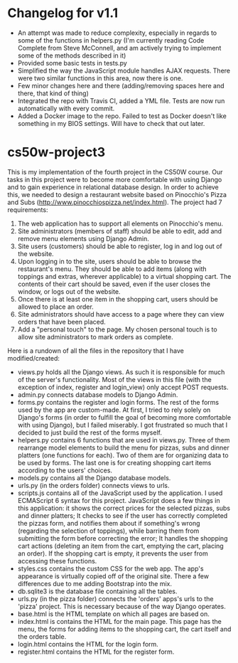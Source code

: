 # Changelog for v1.1

- An attempt was made to reduce complexity, especially in regards to some of the functions in helpers.py (I'm currently reading Code Complete from Steve McConnell, and am actively trying to implement some of the methods described in it)
- Provided some basic tests in tests.py
- Simplified the way the JavaScript module handles AJAX requests. There were two similar functions in this area, now there is one.
- Few minor changes here and there (adding/removing spaces here and there, that kind of thing)
- Integrated the repo with Travis CI, added a YML file. Tests are now run automatically with every commit.
- Added a Docker image to the repo. Failed to test as Docker doesn't like something in my BIOS settings. Will have to check that out later.




# cs50w-project3
This is my implementation of the fourth project in the CS50W course. Our tasks in this project were to become more comfortable with using Django and to gain experience in relational database design. In order to achieve this, we needed to design a restaurant website based on Pinocchio's Pizza and Subs (http://www.pinocchiospizza.net/index.html). The project had 7 requirements: 

1. The web application has to support all elements on Pinocchio's menu.
2. Site administrators (members of staff) should be able to edit, add and remove menu elements using Django Admin.
3. Site users (customers) should be able to register, log in and log out of the website.
4. Upon logging in to the site, users should be able to browse the restaurant's menu. They should be able to add items (along with toppings and extras, wherever applicable) to a virtual shopping cart. The contents of their cart should be saved, even if the user closes the window, or logs out of the website.
5. Once there is at least one item in the shopping cart, users should be allowed to place an order.
6. Site administrators should have access to a page where they can view orders that have been placed.
7. Add a "personal touch" to the page. My chosen personal touch is to allow site administrators to mark orders as complete.

Here is a rundown of all the files in the repository that I have modified/created:

- views.py holds all the Django views. As such it is responsible for much of the server's functionality. Most of the views in this file (with the exception of index, register and login_view) only accept POST requests. 
- admin.py connects database models to Django Admin.
- forms.py contains the register and login forms. The rest of the forms used by the app are custom-made. At first, I tried to rely solely on Django's forms (in order to fulfill the goal of becoming more comfortable with using Django), but I failed miserably. I got frustrated so much that I decided to just build the rest of the forms myself.
- helpers.py contains 6 functions that are used in views.py. Three of them rearrange model elements to build the menu for pizzas, subs and dinner platters (one functions for each). Two of them are for organizing data to be used by forms. The last one is for creating shopping cart items according to the users' choices.
- models.py contains all the Django database models.
- urls.py (in the orders folder) connects views to urls.
- scripts.js contains all of the JavaScript used by the application. I used ECMAScript 6 syntax for this project. JavaScript does a few things in this application: it shows the correct prices for the selected pizzas, subs and dinner platters; It checks to see if the user has correctly completed the pizzas form, and notifies them about if something's wrong (regarding the selection of toppings), while barring them from submitting the form before correcting the error; It handles the shopping cart actions (deleting an item from the cart, emptying the cart, placing an order). If the shopping cart is empty, it prevents the user from accessing these functions.
- styles.css contains the custom CSS for the web app. The app's appearance is virtually copied off of the original site. There a few differences due to me adding Bootstrap into the mix.
- db.sqlite3 is the database file containing all the tables.
- urls.py (in the pizza folder) connects the 'orders' apps's urls to the 'pizza' project. This is necessary because of the way Django operates.
- base.html is the HTML template on which all pages are based on.
- index.html is contains the HTML for the main page. This page has the menu, the forms for adding items to the shopping cart, the cart itself and the orders table.
- login.html contains the HTML for the login form.
- register.html contains the HTML for the register form.

